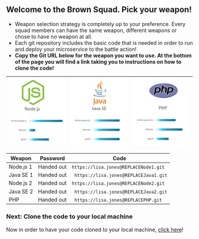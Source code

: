 ## Welcome to the Brown Squad. Pick your weapon! ##

+ Weapon selection strategy is completely up to your preference. Every squad members can have the same weapon, different weapons or chose to have no weapon at all.
+ Each git repository includes the basic code that is needed in order to run and deploy your microservice to the battle action!
+ **Copy the Git URL below for the weapon you want to use. At the bottom of the page you will find a link taking you to instructions on how to clone the code!**

<!--
+ Note to instructor: Edit this page with the git repository information fetched from the squad's Developer Cloud project.
-->

| ![Node](nodejs.png)  | ![Java](javase.png) | ![PHP](php.png) |
|:---:|:---:|:---:|

| Weapon        | Password     | Code  |
| ------------- |-------------| -----|
| Node.js 1      | Handed out | ``` https://lisa.jones@REPLACENode1.git ``` |
| Java SE 1     | Handed out      |   ```  https://lisa.jones@REPLACEJava1.git ``` |
| Node.js 2    | Handed out | ``` https://lisa.jones@REPLACENode2.git ``` |
| Java SE 2    | Handed out      |   ```  https://lisa.jones@REPLACEJava2.git ``` |
| PHP | Handed out      |  ```  https://lisa.jones@REPLACEPHP.git ``` |

### Next: Clone the code to your local machine ###

Now in order to have your code cloned to your local machine, [click here](../clonecode.md)!
